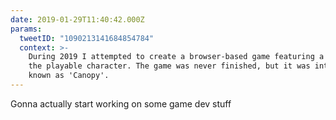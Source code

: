 ```yaml
---
date: 2019-01-29T11:40:42.000Z
params:
  tweetID: "1090213141684854784"
  context: >-
    During 2019 I attempted to create a browser-based game featuring a bird as
    the playable character. The game was never finished, but it was internally
    known as 'Canopy'.
---
```


Gonna actually start working on some game dev stuff
